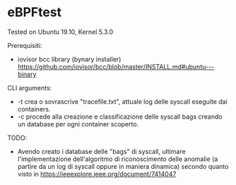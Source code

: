 # eBPFtest

Tested on Ubuntu 19.10, Kernel 5.3.0

Prerequisiti:

- iovisor bcc library (bynary installer)
https://github.com/iovisor/bcc/blob/master/INSTALL.md#ubuntu---binary

CLI arguments:

- -t crea o sovrascrive "tracefile.txt", attuale log delle syscall eseguite dai containers.
- -c procede alla creazione e classificazione delle syscall bags creando un database per ogni container scoperto.

TODO:
- Avendo creato i database delle "bags" di syscall, ultimare l'implementazione dell'algoritmo di riconoscimento delle anomalie (a partire da un log di syscall oppure in maniera dinamica) secondo quanto visto in https://ieeexplore.ieee.org/document/7414047
